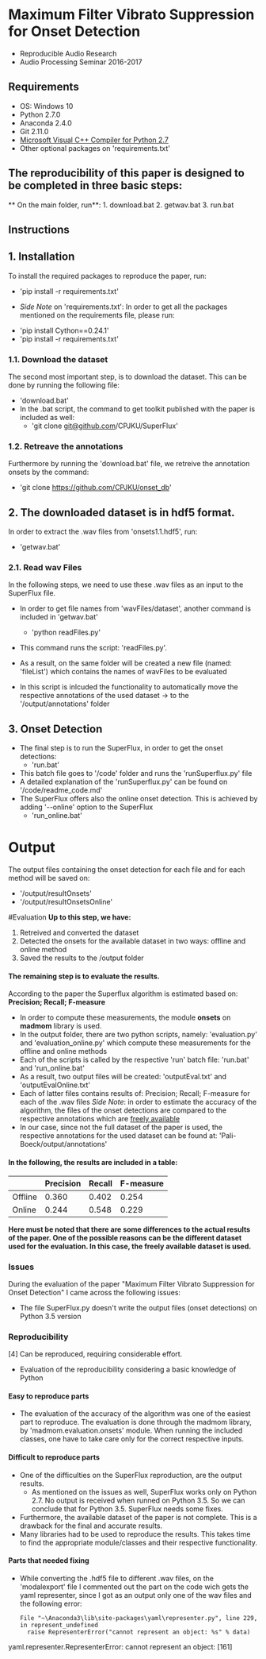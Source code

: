 # Maximum Filter Vibrato Suppression for Onset Detection
- Reproducible Audio Research 
- Audio Processing Seminar 2016-2017

## Requirements
- OS: Windows 10 
- Python 2.7.0
- Anaconda 2.4.0
- Git 2.11.0
- [Microsoft Visual C++ Compiler for Python 2.7](http://www.microsoft.com/en-us/download/confirmation.aspx?id=44266)
- Other optional packages on 'requirements.txt'

## The reproducibility of this paper is designed to be completed in three basic steps:
** On the main folder, run**:
	 1. download.bat
	 2. getwav.bat
	 3. run.bat
  
## Instructions

## 1. Installation
To install the required packages to reproduce the paper, run: 
* 'pip install -r requirements.txt'

- *Side Note* on 'requirements.txt': In order to get all the packages mentioned on the requirements file, please run: 
* 'pip install Cython==0.24.1'
* 'pip install -r requirements.txt'

### 1.1. Download the dataset 
The second most important step, is to download the dataset. This can be done by running the following file: 
* 'download.bat'
* In the .bat script, the command to get toolkit published with the paper is included as well:
	* 'git clone git@github.com/CPJKU/SuperFlux'

### 1.2. Retreave the annotations
Furthermore by running the 'download.bat' file, we retreive the annotation onsets by the command:
* 'git clone https://github.com/CPJKU/onset_db'

## 2. The downloaded dataset is in hdf5 format. 
In order to extract the .wav files from 'onsets1.1.hdf5', run:
* 'getwav.bat'

###  2.1. Read wav Files
In the following steps, we need to use these .wav files as an input to the SuperFlux file. 
- In order to get file names from 'wavFiles/dataset', another command is included in 'getwav.bat'
	 - 'python readFiles.py'

- This command runs the script: 'readFiles.py'. 
- As a result, on the same folder will be created a new file (named: 'fileList') which contains the names of wavFiles to be evaluated
- In this script is inlcuded the functionality to automatically move the respective annotations of the used dataset -> to the '/output/annotations' folder
		
## 3. Onset Detection
- The final step is to run the SuperFlux, in order to get the onset detections: 
	 - 'run.bat'
- This batch file goes to '/code' folder and runs the 'runSuperflux.py' file 
- A detailed explanation of the 'runSuperflux.py' can be found on '/code/readme_code.md'
- The SuperFlux offers also the online onset detection. This is achieved by adding '--online' option to the SuperFlux
	 - 'run_online.bat'
	
# Output
The output files containing the onset detection for each file and for each method will be saved on:
- '/output/resultOnsets'
- '/output/resultOnsetsOnline'
	
#Evaluation
**Up to this step, we have:**
1. Retreived and converted the dataset
2. Detected the onsets for the available dataset in two ways: offline and online method
3. Saved the results to the /output folder

#### The remaining step is to evaluate the results. 
According to the paper the Superflux algorithm is estimated based on: 
**Precision; Recall; F-measure**

- In order to compute these measurements, the module **onsets** on **madmom** library is used. 
- In the output folder, there are two python scripts, namely: 'evaluation.py' and 'evaluation_online.py' which compute these measurements for the offline and online methods
- Each of the scripts is called by the respective 'run' batch file: 'run.bat' and 'run_online.bat'
- As a result, two output files will be created: 'outputEval.txt' and 'outputEvalOnline.txt'
- Each of latter files contains results of: Precision; Recall; F-measure for each of the .wav files
*Side Note*: in order to estimate the accuracy of the algorithm, the files of the onset detections are compared to the respective annotations
 which are [freely available](https://github.com/CPJKU/onset_db)
- In our case, since not the full dataset of the paper is used, the respective annotations for the used dataset can be found at: 'Pali-Boeck/output/annotations'

#### In the following, the results are included in a table:

|                | Precision | Recall |F-measure|
|----------------|-----------|--------|---------|
| Offline        | 0.360     | 0.402  | 0.254   |
| Online         | 0.244     | 0.548  | 0.229   |

**Here must be noted that there are some differences to the actual results of the paper. One of the possible reasons can be the different dataset used for the evaluation. In this case, the freely available dataset is used.**

### Issues
During the evaluation of the paper "Maximum Filter Vibrato Suppression for Onset Detection" I came across the following issues:
 - The file SuperFlux.py doesn't write the output files (onset detections) on Python 3.5 version

### Reproducibility
[4] Can be reproduced, requiring considerable effort.
* Evaluation of the reproducibility considering a basic knowledge of Python

#### Easy to reproduce parts
* The evaluation of the accuracy of the algorithm was one of the easiest part to reproduce. The evaluation is done through the madmom library, by 'madmom.evaluation.onsets' module. When running the included classes, one have to take care only for the correct respective inputs. 

#### Difficult to reproduce parts
* One of the difficulties on the SuperFlux reproduction, are the output results. 
	* As mentioned on the issues as well, SuperFlux works only on Python 2.7. No output is received when runned on Python 3.5. So we can conclude that for Python 3.5. SuperFlux needs some fixes. 
* Furthermore, the available dataset of the paper is not complete. This is a drawback for the final and accurate results. 
* Many libraries had to be used to reproduce the results. This takes time to find the appropriate module/classes and their respective functionality. 

#### Parts that needed fixing
* While converting the .hdf5 file to different .wav files, on the 'modalexport' file I commented out the part on the code wich gets the yaml representer, since I got as an output only one of the wav files and the following error:
  ```
  File "~\Anaconda3\lib\site-packages\yaml\representer.py", line 229, in represent_undefined
    raise RepresenterError("cannot represent an object: %s" % data)
yaml.representer.RepresenterError: cannot represent an object: [161]
  ```
